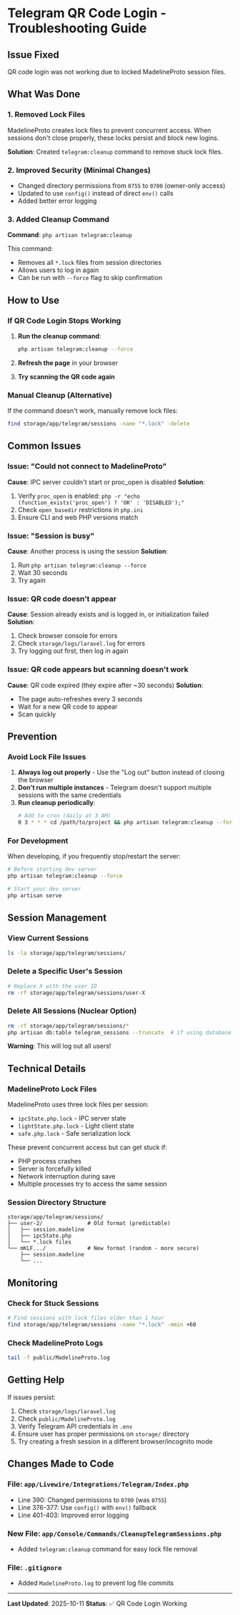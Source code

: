 # Telegram QR Code Login - Troubleshooting Guide

## Issue Fixed
QR code login was not working due to locked MadelineProto session files.

## What Was Done

### 1. Removed Lock Files
MadelineProto creates lock files to prevent concurrent access. When sessions don't close properly, these locks persist and block new logins.

**Solution**: Created `telegram:cleanup` command to remove stuck lock files.

### 2. Improved Security (Minimal Changes)
- Changed directory permissions from `0755` to `0700` (owner-only access)
- Updated to use `config()` instead of direct `env()` calls
- Added better error logging

### 3. Added Cleanup Command
**Command**: `php artisan telegram:cleanup`

This command:
- Removes all `*.lock` files from session directories
- Allows users to log in again
- Can be run with `--force` flag to skip confirmation

## How to Use

### If QR Code Login Stops Working

1. **Run the cleanup command**:
   ```bash
   php artisan telegram:cleanup --force
   ```

2. **Refresh the page** in your browser

3. **Try scanning the QR code again**

### Manual Cleanup (Alternative)
If the command doesn't work, manually remove lock files:

```bash
find storage/app/telegram/sessions -name "*.lock" -delete
```

## Common Issues

### Issue: "Could not connect to MadelineProto"
**Cause**: IPC server couldn't start or proc_open is disabled
**Solution**:
1. Verify `proc_open` is enabled: `php -r "echo (function_exists('proc_open') ? 'OK' : 'DISABLED');"`
2. Check `open_basedir` restrictions in `php.ini`
3. Ensure CLI and web PHP versions match

### Issue: "Session is busy"
**Cause**: Another process is using the session
**Solution**:
1. Run `php artisan telegram:cleanup --force`
2. Wait 30 seconds
3. Try again

### Issue: QR code doesn't appear
**Cause**: Session already exists and is logged in, or initialization failed
**Solution**:
1. Check browser console for errors
2. Check `storage/logs/laravel.log` for errors
3. Try logging out first, then log in again

### Issue: QR code appears but scanning doesn't work
**Cause**: QR code expired (they expire after ~30 seconds)
**Solution**:
- The page auto-refreshes every 3 seconds
- Wait for a new QR code to appear
- Scan quickly

## Prevention

### Avoid Lock File Issues
1. **Always log out properly** - Use the "Log out" button instead of closing the browser
2. **Don't run multiple instances** - Telegram doesn't support multiple sessions with the same credentials
3. **Run cleanup periodically**:
   ```bash
   # Add to cron (daily at 3 AM)
   0 3 * * * cd /path/to/project && php artisan telegram:cleanup --force
   ```

### For Development
When developing, if you frequently stop/restart the server:
```bash
# Before starting dev server
php artisan telegram:cleanup --force

# Start your dev server
php artisan serve
```

## Session Management

### View Current Sessions
```bash
ls -la storage/app/telegram/sessions/
```

### Delete a Specific User's Session
```bash
# Replace X with the user ID
rm -rf storage/app/telegram/sessions/user-X
```

### Delete All Sessions (Nuclear Option)
```bash
rm -rf storage/app/telegram/sessions/*
php artisan db:table telegram_sessions --truncate  # if using database
```

**Warning**: This will log out all users!

## Technical Details

### MadelineProto Lock Files
MadelineProto uses three lock files per session:
- `ipcState.php.lock` - IPC server state
- `lightState.php.lock` - Light client state
- `safe.php.lock` - Safe serialization lock

These prevent concurrent access but can get stuck if:
- PHP process crashes
- Server is forcefully killed
- Network interruption during save
- Multiple processes try to access the same session

### Session Directory Structure
```
storage/app/telegram/sessions/
├── user-2/              # Old format (predictable)
│   ├── session.madeline
│   ├── ipcState.php
│   └── *.lock files
└── mKLF.../             # New format (random - more secure)
    ├── session.madeline
    └── ...
```

## Monitoring

### Check for Stuck Sessions
```bash
# Find sessions with lock files older than 1 hour
find storage/app/telegram/sessions -name "*.lock" -mmin +60
```

### Check MadelineProto Logs
```bash
tail -f public/MadelineProto.log
```

## Getting Help

If issues persist:
1. Check `storage/logs/laravel.log`
2. Check `public/MadelineProto.log`
3. Verify Telegram API credentials in `.env`
4. Ensure user has proper permissions on `storage/` directory
5. Try creating a fresh session in a different browser/incognito mode

## Changes Made to Code

### File: `app/Livewire/Integrations/Telegram/Index.php`
- Line 390: Changed permissions to `0700` (was `0755`)
- Line 376-377: Use `config()` with `env()` fallback
- Line 401-403: Improved error logging

### New File: `app/Console/Commands/CleanupTelegramSessions.php`
- Added `telegram:cleanup` command for easy lock file removal

### File: `.gitignore`
- Added `MadelineProto.log` to prevent log file commits

---

**Last Updated**: 2025-10-11
**Status**: ✅ QR Code Login Working
